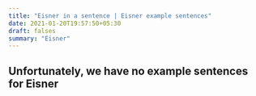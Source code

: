 ```yaml
---
title: "Eisner in a sentence | Eisner example sentences"
date: 2021-01-20T19:57:50+05:30
draft: falses
summary: "Eisner"
---
```

## Unfortunately, we have no example sentences for Eisner                 

